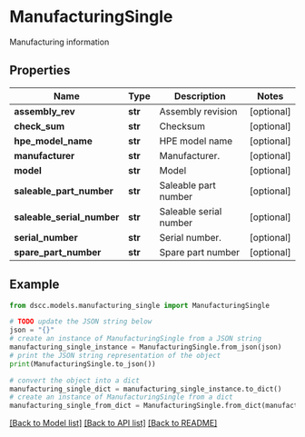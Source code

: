 # ManufacturingSingle

Manufacturing information

## Properties

Name | Type | Description | Notes
------------ | ------------- | ------------- | -------------
**assembly_rev** | **str** | Assembly revision | [optional] 
**check_sum** | **str** | Checksum | [optional] 
**hpe_model_name** | **str** | HPE model name | [optional] 
**manufacturer** | **str** | Manufacturer. | [optional] 
**model** | **str** | Model | [optional] 
**saleable_part_number** | **str** | Saleable part number | [optional] 
**saleable_serial_number** | **str** | Saleable serial number | [optional] 
**serial_number** | **str** | Serial number. | [optional] 
**spare_part_number** | **str** | Spare part number | [optional] 

## Example

```python
from dscc.models.manufacturing_single import ManufacturingSingle

# TODO update the JSON string below
json = "{}"
# create an instance of ManufacturingSingle from a JSON string
manufacturing_single_instance = ManufacturingSingle.from_json(json)
# print the JSON string representation of the object
print(ManufacturingSingle.to_json())

# convert the object into a dict
manufacturing_single_dict = manufacturing_single_instance.to_dict()
# create an instance of ManufacturingSingle from a dict
manufacturing_single_from_dict = ManufacturingSingle.from_dict(manufacturing_single_dict)
```
[[Back to Model list]](../README.md#documentation-for-models) [[Back to API list]](../README.md#documentation-for-api-endpoints) [[Back to README]](../README.md)



